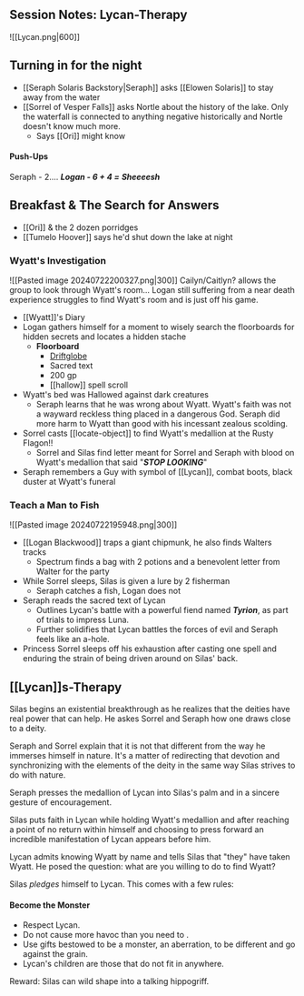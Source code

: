 ## Session Notes: Lycan-Therapy
![[Lycan.png|600]]
## Turning in for the night 
- [[Seraph Solaris Backstory|Seraph]] asks [[Elowen Solaris]] to stay away from the water 
- [[Sorrel of Vesper Falls]] asks Nortle about the history of the lake. Only the waterfall is connected to anything negative historically and Nortle doesn't know much more.
	- Says [[Ori]] might know
#### Push-Ups
Seraph - 2....
***Logan - 6 + 4 =*** ***Sheeeesh***
## Breakfast & The Search for Answers
- [[Ori]] & the 2 dozen porridges
- [[Tumelo Hoover]] says he'd shut down the lake at night

### Wyatt's Investigation
![[Pasted image 20240722200327.png|300]]
Cailyn/Caitlyn? allows the group to look through Wyatt's room... Logan still suffering from a near death experience struggles to find Wyatt's room and is just off his game.
- [[Wyatt]]'s Diary 
- Logan gathers himself for a moment to wisely search the floorboards for hidden secrets and locates a hidden stache
	- **Floorboard**
		- [Driftglobe](https://www.aidedd.org/dnd/om.php?vo=driftglobe)
		- Sacred text
		- 200 gp
		- [[hallow]] spell scroll
- Wyatt's bed was Hallowed against dark creatures 
	- Seraph learns that he was wrong about Wyatt. Wyatt's faith was not a wayward reckless thing placed in a dangerous God. Seraph did more harm to Wyatt than good with his incessant zealous scolding.
- Sorrel casts [[locate-object]] to find Wyatt's medallion at the Rusty Flagon!!
	- Sorrel and Silas find letter meant for Sorrel and Seraph with blood on Wyatt's medallion that said "***STOP LOOKING***"
- Seraph remembers a Guy with symbol of [[Lycan]], combat boots, black duster at Wyatt's funeral
### Teach a Man to Fish 
![[Pasted image 20240722195948.png|300]]
- [[Logan Blackwood]] traps a giant chipmunk, he also finds Walters tracks 
	- Spectrum finds a bag with 2 potions and a benevolent letter from Walter for the party 
- While Sorrel sleeps, Silas is given a lure by 2 fisherman
	- Seraph catches a fish, Logan does not
- Seraph reads the sacred text of Lycan 
	- Outlines Lycan's battle with a powerful fiend named ***Tyrion***, as part of trials to impress Luna.
	- Further solidifies that Lycan battles the forces of evil and Seraph feels like an a-hole.
- Princess Sorrel sleeps off his exhaustion after casting one spell and enduring the strain of being driven around on Silas' back.
## [[Lycan]]s-Therapy
Silas begins an existential breakthrough as he realizes that the deities have real power that can help. He askes Sorrel and Seraph how one draws close to a deity.

Seraph and Sorrel explain that it is not that different from the way he immerses himself in nature. It's a matter of redirecting that devotion and synchronizing with the elements of the deity in the same way Silas strives to do with nature.

Seraph presses the medallion of Lycan into Silas's palm and in a sincere gesture of encouragement. 

Silas puts faith in Lycan while holding Wyatt's medallion and after reaching a point of no return within himself and choosing to press forward an incredible manifestation of Lycan appears before him.

Lycan admits knowing Wyatt by name and tells Silas that "they" have taken Wyatt. He posed the question: what are you willing to do to find Wyatt?

Silas *pledges* himself to Lycan. This comes with a few rules:

#### **Become the Monster**
- Respect Lycan.
- Do not cause more havoc than you need to .
- Use gifts bestowed to be a monster, an aberration, to be different and go against the grain.
- Lycan's children are those that do not fit in anywhere.

Reward: Silas can wild shape into a talking hippogriff.